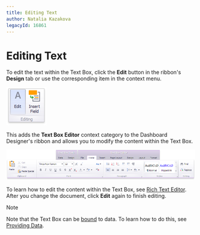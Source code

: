 ```yaml
---
title: Editing Text
author: Natalia Kazakova
legacyId: 16861
---
```

# Editing Text
To edit the text within the Text Box, click the **Edit** button in the ribbon's **Design** tab or use the corresponding item in the context menu.

![Text_EditText](../../../../images/img20224.png)

This adds the **Text Box Editor** context category to the Dashboard Designer's ribbon and allows you to modify the content within the Text Box.

![TextBoxEditorContextCategory](../../../../images/img123328.png)

To learn how to edit the content within the Text Box, see [Rich Text Editor](../../../../../interface-elements-for-desktop/articles/rich-text-editor.md). After you change the document, click **Edit** again to finish editing.

> [!NOTE]
> Note that the Text Box can be [bound](../../binding-dashboard-items-to-data.md) to data. To learn how to do this, see [Providing Data](providing-data.md).